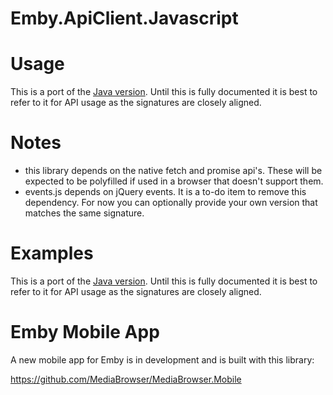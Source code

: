 Emby.ApiClient.Javascript
=================================

# Usage #

This is a port of the [Java version](https://github.com/MediaBrowser/Emby.ApiClient.Java "Java version"). Until this is fully documented it is best to refer to it for API usage as the signatures are closely aligned.

# Notes #

- this library depends on the native fetch and promise api's. These will be expected to be polyfilled if used in a browser that doesn't support them.
- events.js depends on jQuery events. It is a to-do item to remove this dependency. For now you can optionally provide your own version that matches the same signature.

# Examples #

This is a port of the [Java version](https://github.com/MediaBrowser/Emby.ApiClient.Java "Java version"). Until this is fully documented it is best to refer to it for API usage as the signatures are closely aligned.

# Emby Mobile App #

A new mobile app for Emby is in development and is built with this library:

https://github.com/MediaBrowser/MediaBrowser.Mobile
